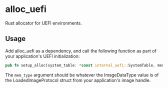 # alloc\_uefi
Rust allocator for UEFI environments.

## Usage
Add alloc\_uefi as a dependency, and call the following function as part of your
application's UEFI initialization:
```rust
pub fn setup_alloc(system_table: *const internal_uefi::SystemTable, mem_type: MemoryType)
```

The `mem_type` argument should be whatever the ImageDataType value is of the
LoadedImageProtocol struct from your application's image handle.
